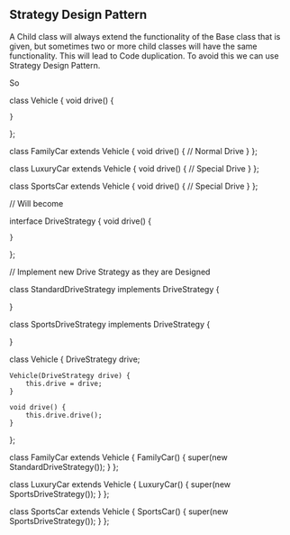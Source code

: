 ## Strategy Design Pattern

A Child class will always extend the functionality of the Base class that is given, but sometimes two or more child classes will have the same functionality. This will lead to Code duplication. To avoid this we can use Strategy Design Pattern.

So

class Vehicle {
    void drive() {

    }
};

class FamilyCar extends Vehicle {
    void drive() {
        // Normal Drive
    }
};

class LuxuryCar extends Vehicle {
    void drive() {
        // Special Drive
    }
};

class SportsCar extends Vehicle {
    void drive() {
        // Special Drive
    }
};

// Will become


interface DriveStrategy {
    void drive() {

    }
};

// Implement new Drive Strategy as they are Designed

class StandardDriveStrategy implements DriveStrategy {

}

class SportsDriveStrategy implements DriveStrategy {
    
}

class Vehicle {
    DriveStrategy drive;

    Vehicle(DriveStrategy drive) {
        this.drive = drive;
    }

    void drive() {
        this.drive.drive();
    }
};

class FamilyCar extends Vehicle {
    FamilyCar() {
        super(new StandardDriveStrategy());
    }
};

class LuxuryCar extends Vehicle {
    LuxuryCar() {
        super(new SportsDriveStrategy());
    }
};

class SportsCar extends Vehicle {
    SportsCar() {
        super(new SportsDriveStrategy());
    }
};